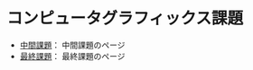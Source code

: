# コンピュータグラフィックス課題

- [中間課題](https://es1at.github.io/2024CG/first.html)： 中間課題のページ
- [最終課題](https://es1at.github.io/2024CG/last.html)： 最終課題のページ
